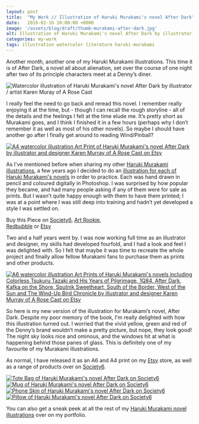 ```yaml
---
layout: post
title:  "My Work // Illustration of Haruki Murakami's novel After Dark"
date: 	2016-02-16 10:00:00 +0000
image: '/assets/blog/draft/thumb-murakami-after-dark.jpg'
alt: Illustration of Haruki Murakami's novel After Dark by illustrator / artist Karen Muray of A Rose Cast
categories: my-work
tags: illustration watercolor literature haruki-murakami
---
```


<p class="intro">Another month, another one of my Haruki Murakami illustrations. This time it is of After Dark, a novel all about alienation, set over the course of one night after two of its principle characters meet at a Denny’s diner.</p>

![Watercolor illustration of Haruki Murakami's novel After Dark by illustrator / artist Karen Muray of A Rose Cast](/assets/folio/murakami/illustration-murakami-afterdark.jpg "Watercolor illustration of Haruki Murakami's novel After Dark by illustrator / artist Karen Muray of A Rose Cast")

I really feel the need to go back and reread this novel. I remember really enjoying it at the time, but - though I can recall the rough storyline - all of the details and the feelings I felt at the time elude me. It’s pretty short as Murakami goes, and I think I finished it in a few hours (perhaps why I don’t remember it as well as most of his other novels). So maybe I should have another go after I finally get around to reading Wind/Pinball?

[![A4 watercolor illustration Art Print of Haruki Murakami's novel After Dark by illustrator and designer Karen Murray of A Rose Cast on Etsy](/assets/shop/artprint/murakami-after-dark-a4-art-print.jpg)](https://www.etsy.com/listing/268409209/haruki-murakamis-after-dark-a4 "A4 watercolor illustration Art Print of Haruki Murakami's novel After Dark by illustrator and designer Karen Murray of @arosecast on Etsy")

As I've mentioned before when sharing my other [Haruki Murakami illustrations](/tag/Haruki-Murakami/ "Watercolour Illustration for Haruki Murakami's Novels"), a few years ago I decided to do an [illustration for each of Haruki Murakami's novels](http://www.akaihane.co.uk/post/54588755092/haruki-murakami "The original Haruki Murakami novel illustrations") in order to practice. Each was hand drawn in pencil and coloured digitally in Photoshop. I was surprised by how popular they became, and had many people asking if any of them were for sale as prints. But I wasn’t quite happy enough with them to have them printed; I was at a point where I was still deep into training and hadn’t yet developed a style I was settled on.

<div class="highlight">
    Buy <span class="the">this</span> Piece <span class="the">on</span> <a href="https://society6.com/product/haruki-murakamis-after-dark_print#1=45" title="Buy on Society6">Society6</a>, <span class="the"></span> <a href="http://artrookie.co.uk/profile_items.php?designer=ARoseCast&design=9071" title="Buy on Art Rookie">Art Rookie</a>,<br></span> <a href="http://www.redbubble.com/people/arosecast/works/21558172-haruki-murakamis-after-dark-illustration-of-a-dennys-diner-with-a-starry-night-sky-in-pencil-and-watercolour" title="Buy on Redbubble">Redbubble</a> <span class="the">or</span> <a href="https://www.etsy.com/shop/ARoseCast?section_id=18192366" title="Etsy">Etsy</a>
</div>

Two and a half years went by. I was now working full time as an illustrator and designer, my skills had developed fourfold, and I had a look and feel I was delighted with. So I felt that maybe it was time to recreate the whole project and finally allow fellow Murakami fans to purchase them as prints and other products.

[![A6 watercolor illustration Art Prints of Haruki Murakami's novels including Colorless Tsukuru Tazaki and His Years of Pilgrimage, 1Q84, After Dark, Kafka on the Shore, Sputnik Sweetheart, South of the Border, West of the Sun and The Wind-Up Bird Chronicle by illustrator and designer Karen Murray of A Rose Cast on Etsy](/assets/shop/artprint/murakami-a6-art-prints.jpg)](https://www.etsy.com/listing/267617721/haruki-murakami-watercolor-novel "A6 watercolor illustration Art Prints of Haruki Murakami's novels including Colorless Tsukuru Tazaki and His Years of Pilgrimage, 1Q84, After Dark, Kafka on the Shore, Sputnik Sweetheart, South of the Border, West of the Sun and The Wind-Up Bird Chronicle by illustrator and designer Karen Murray of @arosecast on Etsy")

So here is my new version of the illustration for Murakami’s novel, After Dark. Despite my poor memory of the book, I'm really delighted with how this illustration turned out. I worried that the vivid yellow, green and red of the Denny’s brand wouldn’t make a pretty picture, but nope, they look good! The night sky looks nice and ominous, and the windows hit at what is happening behind those panes of glass. This is definitely one of my favourite of my Murakami illustrations.

As normal, I have released it as an A6 and A4 print on my [Etsy](https://www.etsy.com/listing/268409209/haruki-murakamis-after-dark-a4 "Watercolour Illustration for Haruki Murakami's After Dark on Esty") store, as well as a range of products over on [Society6](https://society6.com/product/haruki-murakamis-after-dark_print#1=45 "Watercolour Illustration for Haruki Murakami's After Dark on Society6").

<div class="row">
	<div class="col-md-6">
		<a href="https://society6.com/product/haruki-murakamis-after-dark_print#1=45" title="Tote Bag of Haruki Murakami's novel After Dark on Society6"><img src="/assets/blog/2016-02/society6-haruki-murakami-after-dark-bags.jpg" alt="Tote Bag of Haruki Murakami's novel After Dark on Society6"></a>
	</div>
	<div class="col-md-6">
		<a href="https://society6.com/product/haruki-murakamis-after-dark_print#1=45" title="Mug of Haruki Murakami's novel After Dark on Society6"><img src="/assets/blog/2016-02/society6-haruki-murakami-after-dark-mugs.jpg" alt="Mug of Haruki Murakami's novel After Dark on Society6"></a>
	</div>
</div>

<div class="row">
	<div class="col-md-6">
		<a href="https://society6.com/product/haruki-murakamis-after-dark_print#1=45" title="Phone Skin of Haruki Murakami's novel After Dark on Society6"><img src="/assets/blog/2016-02/society6-haruki-murakami-after-dark-phone-skins.jpg" alt="Phone Skin of Haruki Murakami's novel After Dark on Society6"></a>
	</div>
	<div class="col-md-6">
		<a href="https://society6.com/product/haruki-murakamis-after-dark_print#1=45" title="Pillow of Haruki Murakami's novel After Dark on Society6"><img src="/assets/blog/2016-02/society6-haruki-murakami-after-dark-pillows.jpg" alt="Pillow of Haruki Murakami's novel After Dark on Society6"></a>
	</div>
</div>

You can also get a sneak peek at all the rest of my <a href="/project/illustration-murakami.html" title="Haruki Murakami novel watercolor illustrations by illustrator / artist Karen Muray of A Rose Cast">Haruki Murakami novel illustrations</a> over on my portfolio.